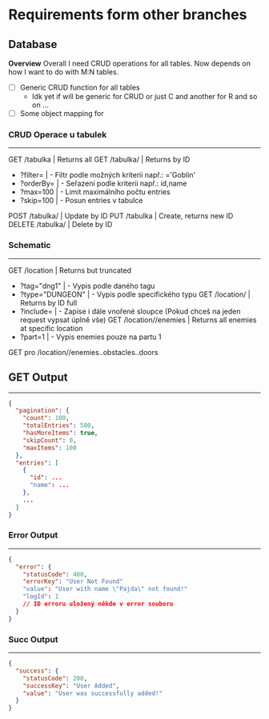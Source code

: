 # Requirements form other branches

## Database

**Overview** Overall I need CRUD operations for all tables. Now depends on how I want to do with M:N tables.

- [ ] Generic CRUD function for all tables
    - Idk yet if will be generic for CRUD or just C and another for R and so on ...
- [ ] Some object mapping for

### CRUD Operace u tabulek

---

GET /tabulka | Returns all
GET /tabulka/<id>    | Returns by ID

- ?filter=<filter>   | - Filtr podle možných kriterii např.: <sloupec>='Goblin'
- ?orderBy=<sloupec> | - Seřazení podle kriterii např.: id,name
- ?max=100 | - Limit maximálního počtu entries
- ?skip=100 | - Posun entries v tabulce

POST /tabulka/<id>   | Update by ID
PUT /tabulka | Create, returns new ID
DELETE /tabulka/<id> | Delete by ID

### Schematic

---

GET /location | Returns but truncated

- ?tag="dng1"              | - Vypis podle daného tagu
- ?type="DUNGEON"          | - Vypis podle specifického typu
  GET /location/<id>         | Returns by ID full
- ?include=<includes>      | - Zapíse i dále vnořené sloupce (Pokud chceš na jeden request vypsat úplně vše)
  GET /location/<id>/enemies | Returns all enemies at specific location
- ?part=1 | - Vypis enemies pouze na partu 1

GET pro /location/<id>/enemies..obstacles..doors

## GET Output

---

```json
{
  "pagination": {
    "count": 100,
    "totalEntries": 500,
    "hasMoreItems": true,
    "skipCount": 0,
    "maxItems": 100
  },
  "entries": [
    {
      "id": ...
      "name": ...
    },
    ...
  ]
}
```

### Error Output

---

```json
{
  "error": {
    "statusCode": 400,
    "errorKey": "User Not Found"
    "value": "User with name \"Pajda\" not found!"
    "logId": 1
    // ID erroru uložený někde v error souboru
  }
}
```

### Succ Output

---

```json
{
  "success": {
    "statusCode": 200,
    "successKey": "User Added",
    "value": "User was successfully added!"
  }
}
```